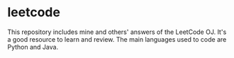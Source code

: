 # leetcode

This repository includes mine and others' answers of the LeetCode OJ.
It's a good resource to learn and review.
The main languages used to code are Python and Java.
